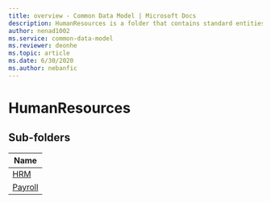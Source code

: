 ```yaml
---
title: overview - Common Data Model | Microsoft Docs
description: HumanResources is a folder that contains standard entities related to the Common Data Model.
author: nenad1002
ms.service: common-data-model
ms.reviewer: deonhe
ms.topic: article
ms.date: 6/30/2020
ms.author: nebanfic
---
```


# HumanResources


## Sub-folders

|Name|
|---|
|[HRM](HRM/overview.md)|
|[Payroll](Payroll/overview.md)|




